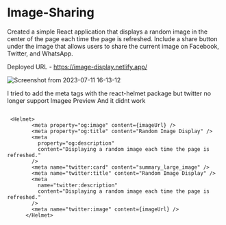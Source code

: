 # Image-Sharing
Created a simple React application that displays a random image in the center of the page each time the page is refreshed. Include a share button under the image that allows users to share the current image on Facebook, Twitter, and WhatsApp. 

Deployed URL - https://image-display.netlify.app/

![Screenshot from 2023-07-11 16-13-12](https://github.com/Snach13/Image-Sharing/assets/97365258/02596d59-fe17-423b-9f61-1e0b7f05f496)

I tried to add the meta tags with the react-helmet package but twitter no longer support Imagee Preview And it didnt work

```

 <Helmet>
        <meta property="og:image" content={imageUrl} />
        <meta property="og:title" content="Random Image Display" />
        <meta
          property="og:description"
          content="Displaying a random image each time the page is refreshed."
        />
        <meta name="twitter:card" content="summary_large_image" />
        <meta name="twitter:title" content="Random Image Display" />
        <meta
          name="twitter:description"
          content="Displaying a random image each time the page is refreshed."
        />
        <meta name="twitter:image" content={imageUrl} />
      </Helmet>

```
